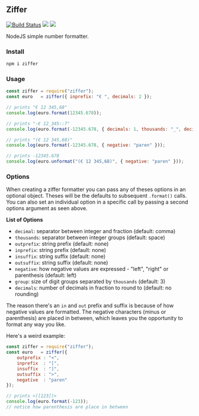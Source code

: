 ## Ziffer

[![Build Status](https://secure.travis-ci.org/dresende/node-ziffer.png?branch=master)](http://travis-ci.org/dresende/node-ziffer)
[![](https://badge.fury.io/js/ziffer.svg)](https://npmjs.org/package/ziffer)
[![](https://gemnasium.com/dresende/node-ziffer.png)](https://gemnasium.com/dresende/node-ziffer)

NodeJS simple number formatter.

### Install

```sh
npm i ziffer
```

### Usage

```js
const ziffer = require("ziffer");
const euro   = ziffer({ inprefix: "€ ", decimals: 2 });

// prints "€ 12 345,68"
console.log(euro.format(12345.678));

// prints "-€ 12_345::7"
console.log(euro.format(-12345.678, { decimals: 1, thousands: "_", decimal: "::" }));

// prints "(€ 12 345,68)"
console.log(euro.format(-12345.678, { negative: "paren" }));

// prints -12345.678
console.log(euro.unformat("(€ 12 345,68)", { negative: "paren" }));
```

### Options

When creating a ziffer formatter you can pass any of theses options in an optional object. Theses will be the defaults to subsequent `.format()` calls. You can also set an individual option in a specific call by passing a second options argument as seen above.

**List of Options**

- `decimal`: separator between integer and fraction (default: comma)
- `thousands`: separator between integer groups (default: space)
- `outprefix`: string prefix (default: none)
- `inprefix`: string prefix (default: none)
- `insuffix`: string suffix (default: none)
- `outsuffix`: string suffix (default: none)
- `negative`: how negative values are expressed - "left", "right" or parenthesis (default: left)
- `group`: size of digit groups separated by `thousands` (default: 3)
- `decimals`: number of decimals in fraction to round to (default: no rounding)

The reason there's an `in` and `out` prefix and suffix is because of how negative values are formatted. The negative characters (minus or parenthesis) are placed in between, which leaves you the opportunity to format any way you like.

Here's a weird example:

```js
const ziffer = require("ziffer");
const euro   = ziffer({
    outprefix : "<",
    inprefix  : "[",
    insuffix  : "]",
    outsuffix : ">",
    negative  : "paren"
});

// prints <([123])>
console.log(euro.format(-123));
// notice how parenthesis are place in between
```
